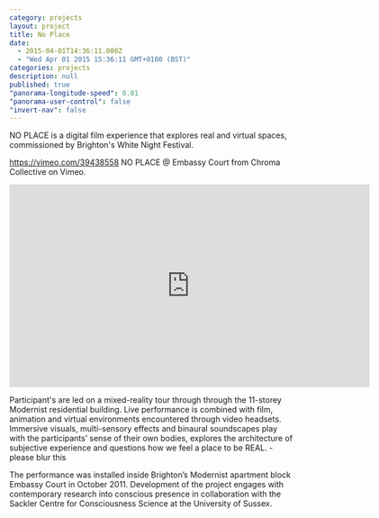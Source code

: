 ```yaml
---
category: projects
layout: project
title: No Place
date: 
  - 2015-04-01T14:36:11.000Z
  - "Wed Apr 01 2015 15:36:11 GMT+0100 (BST)"
categories: projects
description: null
published: true
"panorama-longitude-speed": 0.01
"panorama-user-control": false
"invert-nav": false
---
```


NO PLACE is a digital film experience that explores real and virtual spaces, commissioned by Brighton's White Night Festival. 

https://vimeo.com/39438558
NO PLACE @ Embassy Court from Chroma Collective on Vimeo.

<iframe src="http://player.vimeo.com/video/39438558?byline=0&portrait=0" width="640" height="360" frameborder="0" webkitAllowFullScreen mozallowfullscreen allowFullScreen></iframe>

Participant's are led on a mixed-reality tour through through the 11-storey Modernist residential building. Live performance is combined with film, animation and virtual environments encountered through video headsets. Immersive visuals, multi-sensory effects and binaural soundscapes play with the participants’ sense of their own bodies, explores the architecture of subjective experience and questions how we feel a place to be REAL. - please blur this

The performance was installed inside Brighton’s Modernist apartment block Embassy Court in October 2011. Development of the project engages with contemporary research into conscious presence in collaboration with the Sackler Centre for Consciousness Science at the University of Sussex.